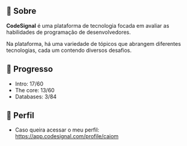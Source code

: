 ## 📌 Sobre

**CodeSignal** é uma plataforma de tecnologia focada em avaliar as habilidades de programação de desenvolvedores.

Na plataforma, há uma variedade de tópicos que abrangem diferentes tecnologias, cada um contendo diversos desafios.

## 🚀 Progresso

- Intro: 17/60
- The core: 13/60
- Databases: 3/84

## 🙂 Perfil

- Caso queira acessar o meu perfil: <https://app.codesignal.com/profile/caiom>
